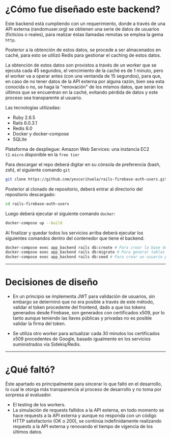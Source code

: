 # ¿Cómo fue diseñado este backend?

Este backend está cumpliendo con un requerimiento, donde a través de una API externa (randomuser.org) se obtienen una serie de datos de usuarios (ficticios o reales), para realizar éstas llamadas remotas se emplea la gema `http`.

Posterior a la obtención de estos datos, se procede a ser almacenados en caché, para esto se utilizó Redis para gestionar el caching de estos datos.

La obtención de estos datos son provistos a través de un worker que se ejecuta cada 45 segundos, el vencimiento de la caché es de 1 minuto, pero el worker va a operar antes (con una ventanda de 15 segundos), para que, en caso de no tener datos de la API externa por alguna razón, bien sea esta conocida o no, se haga la "renovación" de los mismos datos, que serán los últimos que se encuentran en la caché, evitando pérdida de datos y este proceso sea transparente al usuario.

Las tecnologías utilizadas:

- Ruby 2.6.5
- Rails 6.0.3.1
- Redis 6.0
- Docker y docker-compose
- SQLite

Plataforma de despliegue: Amazon Web Services: una instancia EC2 `t2.micro` disponible en la `free tier`

Para descargar el repo deberá digitar en su cónsola de preferencia (bash, zsh), el siguiente comando `git`

```bash
git clone https://github.com/yescorihuela/rails-firebase-auth-users.git
```

Posterior al clonado de repositorio, deberá entrar al directorio del repositorio descargado:

```bash
cd rails-firebase-auth-users
```

Luego deberá ejecutar el siguiente comando `docker`:

```bash
docker-compose up --build
```

Al finalizar y quedar todos los servicios arriba deberá ejecutar los siguientes comandos dentro del contenedor que tiene el backend.

```bash
docker-compose exec app_backend rails db:create # Para crear la base de datos
docker-compose exec app_backend rails db:migrate # Para generar tablas
docker-compose exec app_backend rails db:seed # Para crear un usuario predeterminado
```

---

# Decisiones de diseño

- En un principio se implementa JWT para validación de usuarios, sin embargo se determinó que no era posible a través de este método, validar el token procedente del frontend, dado a que los tokens generados desde Firebase, son generados con certificados x509, por lo tanto aunque teniendo las llaves públicas y privadas no es posible validar la firma del token.

- Se utiliza otro worker para actualizar cada 30 minutos los certificados x509 procedentes de Google, basado igualmente en los servicios suministrados vía Sidekiq/Redis.

---

# ¿Qué faltó?
Éste apartado es principalmente para sincerar lo que faltó en el desarrollo, lo cual le otorga más transparencia al proceso de desarrollo y no toma por sorpresa al evaluador.

- El testing de los workers.
- La simulación de requests fallidos a la API externa, en todo momento se hace requests a la API externa y aunque no responda con un código HTTP satisfactorio (OK o 200), se continúa indefinidamente realizando requests a la API externa y renovando el tiempo de vigencia de los últimos datos.